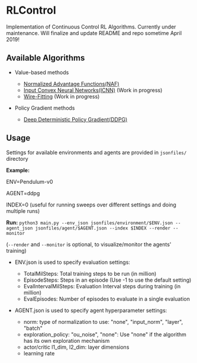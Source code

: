 # RLControl
Implementation of Continuous Control RL Algorithms.
Currently under maintenance. Will finalize and update README and repo sometime April 2019!

## Available Algorithms
* Value-based methods
  * [Normalized Advantage Functions(NAF)](https://arxiv.org/abs/1603.00748)
  * [Input Convex Neural Networks(ICNN)](https://arxiv.org/abs/1609.07152) (Work in progress)
  * [Wire-Fitting](http://www.leemon.com/papers/1993bk3.pdf) (Work in progress)
  
* Policy Gradient methods
  * [Deep Deterministic Policy Gradient(DDPG)](https://arxiv.org/abs/1509.02971)

## Usage
Settings for available environments and agents are provided in `jsonfiles/` directory

**Example:**

ENV=Pendulum-v0

AGENT=ddpg

INDEX=0 (useful for running sweeps over different settings and doing multiple runs)


**Run:** `python3 main.py --env_json jsonfiles/environment/$ENV.json --agent_json jsonfiles/agent/$AGENT.json --index $INDEX --render --monitor`


(`--render` and `--monitor` is optional, to visualize/monitor the agents' training)

* ENV.json is used to specify evaluation settings:
  * TotalMilSteps: Total training steps to be run (in million)
  * EpisodeSteps: Steps in an episode (Use -1 to use the default setting)
  * EvalIntervalMilSteps: Evaluation Interval steps during training (in million)
  * EvalEpisodes: Number of episodes to evaluate in a single evaluation
  
* AGENT.json is used to specify agent hyperparameter settings: 
  * norm: type of normalization to use: "none", "input_norm", "layer", "batch"
  * exploration_policy: "ou_noise", "none": Use "none" if the algorithm has its own exploration mechanism
  * actor/critic l1_dim, l2_dim: layer dimensions
  * learning rate
  
